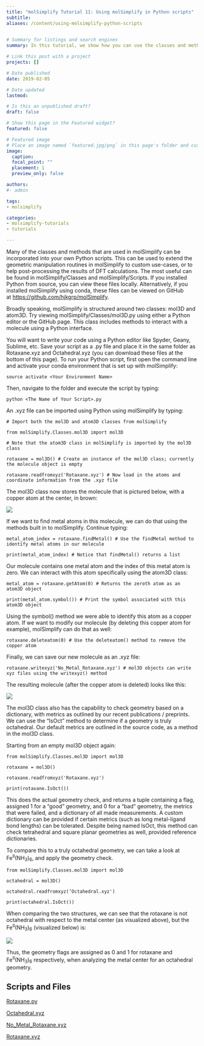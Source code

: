 ```yaml
---
title: "molSimplify Tutorial 11: Using molSimplify in Python scripts"
subtitle:
aliases: /content/using-molsimplify-python-scripts
 

# Summary for listings and search engines
summary: In this tutorial, we show how you can use the classes and methods of molSimplify to build your own custom analysis or molecule generation scripts.

# Link this post with a project
projects: []

# Date published
date: 2019-02-05

# Date updated
lastmod: 

# Is this an unpublished draft?
draft: false

# Show this page in the Featured widget?
featured: false

# Featured image
# Place an image named `featured.jpg/png` in this page's folder and customize its options here.
image:
  caption: 
  focal_point: ""
  placement: 1
  preview_only: false

authors:
#- admin

tags:
- molsimplify

categories:
- molsimplify-tutorials
- tutorials

---
```

Many of the classes and methods that are used in molSimplify can be incorporated into your own Python scripts. This can be used to extend the geometric manipulation routines in molSimplify to custom use-cases, or to help post-processing the results of DFT calculations. The most useful can be found in molSimplify/Classes and molSimplify/Scripts. If you installed Python from source, you can view these files locally. Alternatively, if you installed molSimplify using conda, these files can be viewed on GitHub at <https://github.com/hjkgrp/molSimplify>.


Broadly speaking, molSimplify is structured around two classes: mol3D and atom3D. Try viewing molSimplify/Classes/mol3D.py using either a Python editor or the GitHub page. This class includes methods to interact with a molecule using a Python interface.


You will want to write your code using a Python editor like Spyder, Geany, Sublime, etc. Save your script as a .py file and place it in the same folder as Rotaxane.xyz and Octahedral.xyz (you can download these files at the bottom of this page). To run your Python script, first open the command line and activate your conda environment that is set up with molSimplify:


```
source activate <Your Environment Name>
```


Then, navigate to the folder and execute the script by typing:


```
python <The Name of Your Script>.py
```
An .xyz file can be imported using Python using molSimplify by typing:



```
# Import both the mol3D and atom3D classes from molSimplify
```

```
from molSimplify.Classes.mol3D import mol3D

# Note that the atom3D class in molSimplify is imported by the mol3D class
```


```
rotaxane = mol3D() # Create an instance of the mol3D class; currently the molecule object is empty

rotaxane.readfromxyz('Rotaxane.xyz') # Now load in the atoms and coordinate information from the .xyz file
```


The mol3D class now stores the molecule that is pictured below, with a copper atom at the center, in brown:


![](FullRotaxane.png)


If we want to find metal atoms in this molecule, we can do that using the methods built in to molSimplify. Continue typing:


```
metal_atom_index = rotaxane.findMetal() # Use the findMetal method to identify metal atoms in our molecule

print(metal_atom_index) # Notice that findMetal() returns a list
```


Our molecule contains one metal atom and the index of this metal atom is zero. We can interact with this atom specifically using the atom3D class:


```
metal_atom = rotaxane.getAtom(0) # Returns the zeroth atom as an atom3D object

print(metal_atom.symbol()) # Print the symbol associated with this atom3D object
```


Using the symbol() method we were able to identify this atom as a copper atom. If we want to modify our molecule (by deleting this copper atom for example), molSimplify can do that as well:


```
rotaxane.deleteatom(0) # Use the deleteatom() method to remove the copper atom
```


Finally, we can save our new molecule as an .xyz file:


```
rotaxane.writexyz('No_Metal_Rotaxane.xyz') # mol3D objects can write xyz files using the writexyz() method
```
The resulting molecule (after the copper atom is deleted) looks like this:


![](RemovedRotaxane.png)


The mol3D class also has the capability to check geometry based on a dictionary, with metrics as outlined by our recent publications / preprints. We can use the “IsOct” method to determine if a geometry is truly octahedral. Our default metrics are outlined in the source code, as a method in the mol3D class.


Starting from an empty mol3D object again:


```
from molSimplify.Classes.mol3D import mol3D

rotaxane = mol3D()

rotaxane.readfromxyz('Rotaxane.xyz')

print(rotaxane.IsOct())
```
This does the actual geometry check, and returns a tuple containing a flag, assigned 1 for a “good” geometry, and 0 for a “bad” geometry, the metrics that were failed, and a dictionary of all made measurements. A custom dictionary can be provided if certain metrics (such as long metal-ligand bond lengths) can be tolerated. Despite being named IsOct, this method can check tetrahedral and square planar geometries as well, provided reference dictionaries.


To compare this to a truly octahedral geometry, we can take a look at Fe<sup>II</sup>(NH<sub>3</sub>)<sub>6</sub>, and apply the geometry check.


```
from molSimplify.Classes.mol3D import mol3D

octahedral = mol3D()

octahedral.readfromxyz(‘Octahedral.xyz')

print(octahedral.IsOct())
```
When comparing the two structures, we can see that the rotaxane is not octahedral with respect to the metal center (as visualized above), but the Fe<sup>II</sup>(NH<sub>3</sub>)<sub>6</sub> (visualized below) is:


![](Octahedral.png)


Thus, the geometry flags are assigned as 0 and 1 for rotaxane and Fe<sup>II</sup>(NH<sub>3</sub>)<sub>6</sub> respectively, when analyzing the metal center for an octahedral geometry.

## Scripts and Files

[Rotaxane.py](./Rotaxane.py)

[Octahedral.xyz](./Octahedral.xyz)

[No_Metal_Rotaxane.xyz](./No_Metal_Rotaxane.xyz)

[Rotaxane.xyz](./Rotaxane.xyz)
